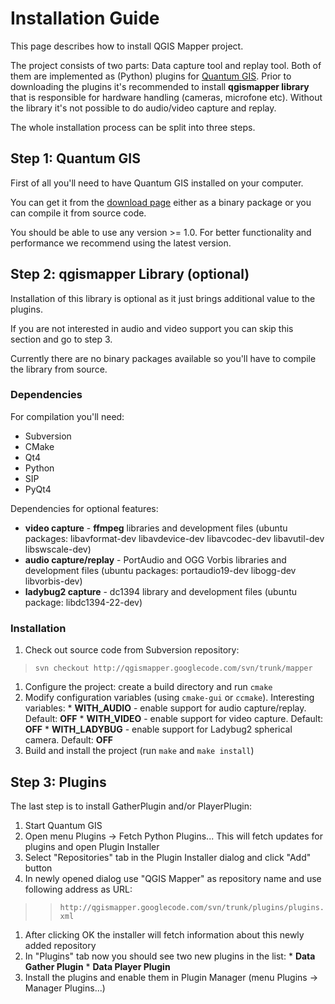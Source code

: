 # Installation Guide #

This page describes how to install QGIS Mapper project.

The project consists of two parts: Data capture tool and replay tool. Both of them are implemented as (Python) plugins for [Quantum GIS](http://www.qgis.org/). Prior to downloading the plugins it's recommended to install **qgismapper library** that is responsible for hardware handling (cameras, microfone etc). Without the library it's not possible to do audio/video capture and replay.

The whole installation process can be split into three steps.

## Step 1: Quantum GIS ##

First of all you'll need to have Quantum GIS installed on your computer.

You can get it from the [download page](http://www.qgis.org/en/download.html) either as a binary package or you can compile it from source code.

You should be able to use any version >= 1.0. For better functionality and performance we recommend using the latest version.

## Step 2: qgismapper Library (optional) ##

Installation of this library is optional as it just brings additional value to the plugins.

If you are not interested in audio and video support you can skip this section and go to step 3.

Currently there are no binary packages available so you'll have to compile the library from source.

### Dependencies ###

For compilation you'll need:
  * Subversion
  * CMake
  * Qt4
  * Python
  * SIP
  * PyQt4

Dependencies for optional features:
  * **video capture** - **ffmpeg** libraries and development files (ubuntu packages: libavformat-dev libavdevice-dev libavcodec-dev libavutil-dev libswscale-dev)
  * **audio capture/replay** - PortAudio and OGG Vorbis libraries and development files (ubuntu packages: portaudio19-dev libogg-dev libvorbis-dev)
  * **ladybug2 capture** - dc1394 library and development files (ubuntu package: libdc1394-22-dev)

### Installation ###

  1. Check out source code from Subversion repository:
> `svn checkout http://qgismapper.googlecode.com/svn/trunk/mapper`
  1. Configure the project: create a build directory and run `cmake`
  1. Modify configuration variables (using `cmake-gui` or `ccmake`). Interesting variables:
    * **WITH\_AUDIO** - enable support for audio capture/replay. Default: **OFF**
    * **WITH\_VIDEO** - enable support for video capture. Default: **OFF**
    * **WITH\_LADYBUG** - enable support for Ladybug2 spherical camera. Default: **OFF**
  1. Build and install the project (run `make` and `make install`)



## Step 3: Plugins ##

The last step is to install GatherPlugin and/or PlayerPlugin:
  1. Start Quantum GIS
  1. Open menu Plugins -> Fetch Python Plugins... This will fetch updates for plugins and open Plugin Installer
  1. Select "Repositories" tab in the Plugin Installer dialog and click "Add" button
  1. In newly opened dialog use "QGIS Mapper" as repository name and use following address as URL:
> > ` http://qgismapper.googlecode.com/svn/trunk/plugins/plugins.xml `
  1. After clicking OK the installer will fetch information about this newly added repository
  1. In "Plugins" tab now you should see two new plugins in the list:
    * **Data Gather Plugin**
    * **Data Player Plugin**
  1. Install the plugins and enable them in Plugin Manager (menu Plugins -> Manager Plugins...)